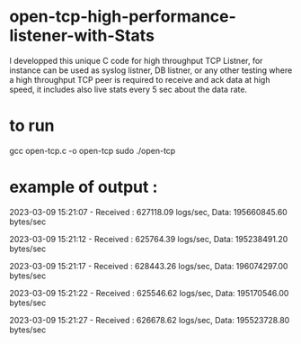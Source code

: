 # open-tcp-high-performance-listener-with-Stats
I developped this unique C code for high throughput TCP Listner,  for instance can be used as syslog listner, DB listner, or any other testing where a high throughput TCP peer is required to receive and ack data at high speed, it includes also live stats every 5 sec about the data  rate.


# to run

gcc open-tcp.c -o open-tcp
sudo ./open-tcp

# example of output :

2023-03-09 15:21:07 - Received : 627118.09 logs/sec, Data: 195660845.60 bytes/sec

2023-03-09 15:21:12 - Received : 625764.39 logs/sec, Data: 195238491.20 bytes/sec

2023-03-09 15:21:17 - Received : 628443.26 logs/sec, Data: 196074297.00 bytes/sec

2023-03-09 15:21:22 - Received : 625546.62 logs/sec, Data: 195170546.00 bytes/sec

2023-03-09 15:21:27 - Received : 626678.62 logs/sec, Data: 195523728.80 bytes/sec

